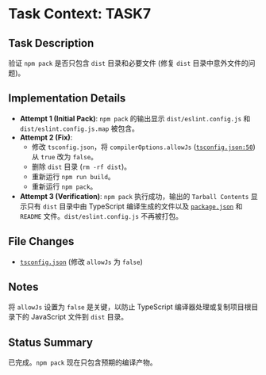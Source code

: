 # Task Context: TASK7
## Task Description
验证 `npm pack` 是否只包含 `dist` 目录和必要文件 (修复 `dist` 目录中意外文件的问题)。
## Implementation Details
- **Attempt 1 (Initial Pack)**: `npm pack` 的输出显示 `dist/eslint.config.js` 和 `dist/eslint.config.js.map` 被包含。
- **Attempt 2 (Fix)**:
    - 修改 `tsconfig.json`，将 `compilerOptions.allowJs` ([`tsconfig.json:50`](tsconfig.json:50)) 从 `true` 改为 `false`。
    - 删除 `dist` 目录 (`rm -rf dist`)。
    - 重新运行 `npm run build`。
    - 重新运行 `npm pack`。
- **Attempt 3 (Verification)**: `npm pack` 执行成功，输出的 `Tarball Contents` 显示只有 `dist` 目录中由 TypeScript 编译生成的文件以及 [`package.json`](package.json:1) 和 `README` 文件。`dist/eslint.config.js` 不再被打包。
## File Changes
- [`tsconfig.json`](tsconfig.json:1) (修改 `allowJs` 为 `false`)
## Notes
将 `allowJs` 设置为 `false` 是关键，以防止 TypeScript 编译器处理或复制项目根目录下的 JavaScript 文件到 `dist` 目录。
## Status Summary
已完成。`npm pack` 现在只包含预期的编译产物。